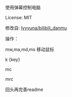 使用弹幕控制电脑

License: MIT

修改自: [lyyyuna/bilibili_danmu](https://github.com/lyyyuna/bilibili_danmu/)

操作：

mw,ma,md,ms 移动鼠标

k {key}

mc

mrc

回头再完善readme